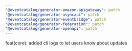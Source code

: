 ```yaml
---
"@eventcatalog/generator-amazon-apigateway": patch
"@eventcatalog/generator-asyncapi": patch
"@eventcatalog/generator-eventbridge": patch
"@eventcatalog/generator-federation": patch
"@eventcatalog/generator-openapi": patch
---
```


feat(core): added cli logs to let users know about updates
